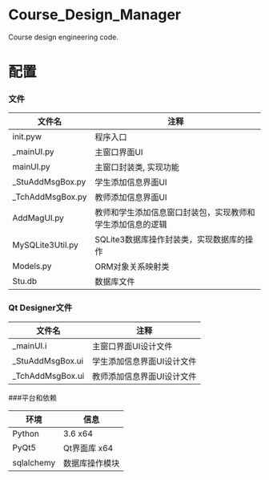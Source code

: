 # Course_Design_Manager
Course design engineering code.
# 配置
### 文件

文件名 |注释
---------|---------|
init.pyw|程序入口
_mainUI.py|主窗口界面UI
mainUI.py|主窗口封装类, 实现功能
_StuAddMsgBox.py|学生添加信息界面UI
_TchAddMsgBox.py|教师添加信息界面UI
AddMagUI.py|教师和学生添加信息窗口封装包，实现教师和学生添加信息的逻辑
MySQLite3Util.py|SQLite3数据库操作封装类，实现数据库的操作
Models.py|ORM对象关系映射类
Stu.db|数据库文件

### Qt Designer文件
文件名|注释
---------|---------|
_mainUI.i|主窗口界面UI设计文件
_StuAddMsgBox.ui|学生添加信息界面UI设计文件
_TchAddMsgBox.ui|教师添加信息界面UI设计文件

###平台和依赖

环境 |信息     
---------|---------
Python|3.6 x64
PyQt5|Qt界面库 x64
sqlalchemy|数据库操作模块
